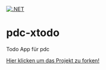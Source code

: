 [![.NET](https://github.com/tweakch/pdc-xtodo/actions/workflows/dotnet.yml/badge.svg?branch=main)](https://github.com/tweakch/pdc-xtodo/actions/workflows/dotnet.yml)

# pdc-xtodo

Todo App für pdc

[Hier klicken um das Projekt zu forken!](https://github.com/tweakch/pdc-xtodo/fork)
